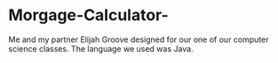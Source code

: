 # Morgage-Calculator-
Me and my partner Elijah Groove designed for our one of our computer science classes. The language we used was Java. 
